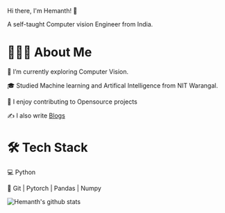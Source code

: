 Hi there, I'm Hemanth! 👋

A self-taught Computer vision Engineer from India.

# 👨🏻‍💻 About Me

🌱   I’m currently exploring Computer Vision.

🎓   Studied Machine learning and Artifical Intelligence from NIT Warangal.

🤔   I enjoy contributing to Opensource projects

✍️   I also write [Blogs](https://medium.com/@akulahemanth)

# 🛠 Tech Stack

💻   Python 

🔧   Git | Pytorch | Pandas | Numpy

![Hemanth's github stats](https://github-readme-stats.vercel.app/api?username=THEFASHIONGEEK&show_icons=true&theme=radical)

